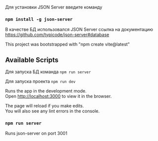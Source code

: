Для установки JSON Server введите команду

### `npm install -g json-server`

В качестве БД использовался JSON Server
ссылка на документацию https://github.com/typicode/json-server#database

This project was bootstrapped with "npm create vite@latest"

## Available Scripts

Для запуска БД команда `npm run server`

Для запуска проекта `npm run dev`

Runs the app in the development mode.\
Open [http://localhost:3000](http://localhost:3000) to view it in the browser.

The page will reload if you make edits.\
You will also see any lint errors in the console.

### `npm run server`

Runs json-server on port 3001
